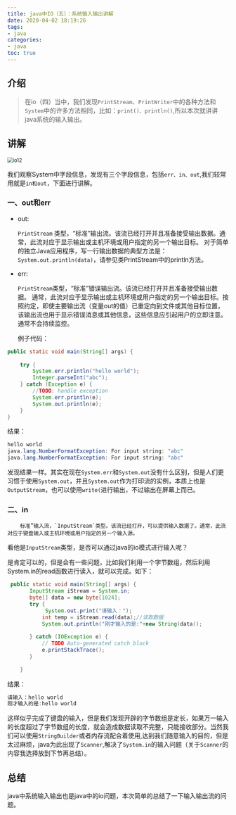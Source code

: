 ```yaml
---
title: java中IO（五）：系统输入输出讲解
date: 2020-04-02 18:19:26
tags:
- java
categories:
- java
toc: true
---
```

<!-- # java中IO（五）：系统输入输出讲解 -->

## 介绍

> 在io（四）当中，我们发现`PrintStream`、`PrintWriter`中的各种方法和`System`中的许多方法相同，比如：`print()、println()`,所以本次就讲讲java系统的输入输出。
<!--more-->
## 讲解

<img src="https://gitee.com/zhou-ning/BlogImage/raw/master/java/io12.png" alt="io12" style="zoom:80%;" />

我们观察System中字段信息，发现有三个字段信息，包括`err、in、out`,我们较常用就是`in和out`，下面进行讲解。

### 一、out和err

* out:

  `PrintStream` 类型，“标准”输出流。该流已经打开并且准备接受输出数据。通常，此流对应于显示输出或主机环境或用户指定的另一个输出目标。 对于简单的独立Java应用程序，写一行输出数据的典型方法是：`System.out.println(data)`，请参见类PrintStream中的println方法。

  

* err:

  `PrintStream`类型，“标准”错误输出流。该流已经打开并且准备接受输出数据。 通常，此流对应于显示输出或主机环境或用户指定的另一个输出目标。按照约定，即使主要输出流（变量out的值）已重定向到文件或其他目标位置，该输出流也用于显示错误消息或其他信息，这些信息应引起用户的立即注意。通常不会持续监控。

  

  例子代码：

```java
public static void main(String[] args) {
        
    try {
        System.err.println("hello world");
        Integer.parseInt("abc");
    } catch (Exception e) {
        //TODO: handle exception
        System.err.println(e);
        System.out.println(e);
    }
}
```

结果：

```java
hello world
java.lang.NumberFormatException: For input string: "abc"
java.lang.NumberFormatException: For input string: "abc"
```

发现结果一样。其实在现在`System.err`和`System.out`没有什么区别，但是人们更习惯于使用`System.out`，并且`System.out`作为打印流的实例，本质上也是`OutputStream`，也可以使用`write(`进行输出，不过输出在屏幕上而已。

### 二、in

 		标准”输入流，`InputStream`类型。该流已经打开，可以提供输入数据了。通常，此流对应于键盘输入或主机环境或用户指定的另一个输入源。

​		看他是`InputStream`类型，是否可以通过java的io模式进行输入呢？

​		是肯定可以的，但是会有一些问题，比如我们利用一个字节数组，然后利用System.in的read函数进行读入，就可以完成。如下：

```java
 public static void main(String[] args) {
       InputStream iStream = System.in;
       byte[] data = new byte[1024];
       try {
            System.out.print("请输入：");
           int temp = iStream.read(data);//读取数据
           System.out.println("刚才输入的是:"+new String(data));
            
       } catch (IOException e) {
           // TODO Auto-generated catch block
           e.printStackTrace();
       }
       
    }
```

结果：

```java
请输入：hello world
刚才输入的是:hello world
```

这样似乎完成了键盘的输入，但是我们发现开辟的字节数组是定长，如果万一输入的长度超过了字节数组的长度，就会造成数据读取不完整，只能接收部分。当然我们可以使用`StringBuilder`或者内存流配合着使用,达到我们随意输入的目的，但是太过麻烦，java为此出现了`Scanner`,解决了`System.in`的输入问题（关于`Scanner`的内容我选择放到下节再总结）。

## 总结

java中系统输入输出也是java中的io问题，本次简单的总结了一下输入输出流的问题。

